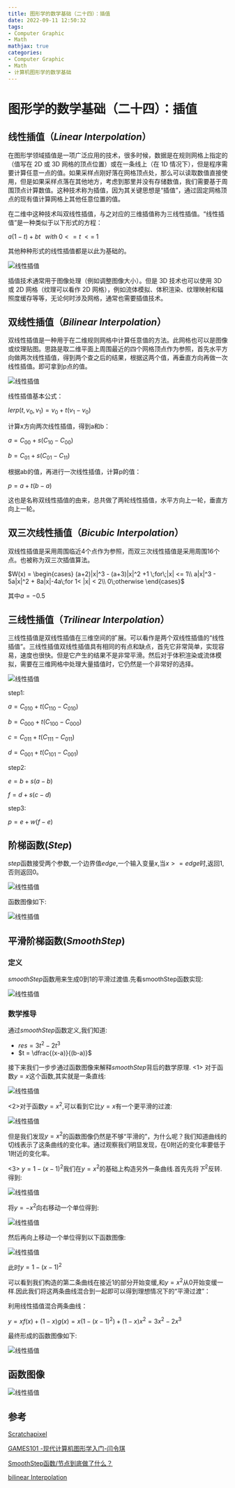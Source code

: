 ```yaml
---
title: 图形学的数学基础（二十四）：插值
date: 2022-09-11 12:50:32
tags:
- Computer Graphic
- Math
mathjax: true
categories:
- Computer Graphic
- Math
- 计算机图形学的数学基础
---
```


# 图形学的数学基础（二十四）：插值

## 线性插值（$Linear\;Interpolation$）
在图形学领域插值是一项广泛应用的技术，很多时候，数据是在规则网格上指定的（值写在 2D 或 3D 网格的顶点位置）或在一条线上（在 1D 情况下），但是程序需要计算任意一点的值。如果采样点刚好落在网格顶点处，那么可以读取数值直接使用，但是如果采样点落在其他地方，考虑到那里并没有存储数值，我们需要基于周围顶点计算数值。这种技术称为插值，因为其关键思想是“插值”，通过固定网格顶点的现有值计算网格上其他任意位置的值。

在二维中这种技术叫双线性插值，与之对应的三维插值称为三线性插值。“线性插值”是一种类似于以下形式的方程：

$a(1-t) +bt\;\;\;with\; 0 <=t\;<=\;1$

其他种种形式的线性插值都是以此为基础的。

![线性插值](图形学的数学基础（二十四）：插值/1.jpg)

插值技术通常用于图像处理（例如调整图像大小）。但是 3D 技术也可以使用 3D 或 2D 网格（纹理可以看作 2D 网格），例如流体模拟、体积渲染、纹理映射和辐照度缓存等等，无论何时涉及网格，通常也需要插值技术。

## 双线性插值（$Bilinear\;Interpolation$）
双线性插值是一种用于在二维规则网格中计算任意值的方法。此网格也可以是图像或纹理贴图。思路是取二维平面上周围最近的四个网格顶点作为参照，首先水平方向做两次线性插值，得到两个查之后的结果，根据这两个值，再垂直方向再做一次线性插值。即可拿到p点的值。

![线性插值](图形学的数学基础（二十四）：插值/2.png)

线性插值基本公式：

$lerp(t, v_0, v_1) = v_0 + t(v_1-v_0)$

计算x方向两次线性插值，得到a和b：

$a = C_{00} + s(C_{10} - C_{00})$

$b = C_{01} + s(C_{01} - C_{11})$

根据ab的值，再进行一次线性插值，计算p的值：

$p = a + t(b - a)$

这也是名称双线性插值的由来，总共做了两轮线性插值，水平方向上一轮，垂直方向上一轮。

## 双三次线性插值（$Bicubic\;Interpolation$）
双线性插值是采用周围临近4个点作为参照，而双三次线性插值是采用周围16个点。也被称为双三次插值算法。

$W(x) = \begin{cases}
    (a+2)|x|^3 - (a+3)|x|^2 +1 \;for\;|x| <= 1\\ 
    a|x|^3 - 5a|x|^2 + 8a|x|-4a\;for 1< |x| < 2\\ 
    0\;otherwise    
\end{cases}$

其中$a = -0.5$

## 三线性插值（$Trilinear\; Interpolation$）
三线性插值是双线性插值在三维空间的扩展。可以看作是两个双线性插值的“线性插值”。三线性插值双线性插值具有相同的有点和缺点，首先它非常简单，实现容易，速度也很快。但是它产生的结果不是非常平滑。然后对于体积渲染或流体模拟，需要在三维网格中处理大量插值时，它仍然是一个非常好的选择。

![线性插值](图形学的数学基础（二十四）：插值/3.png)

step1:

$a = C_{010}+t(C_{110} - C_{010})$

$b = C_{000}+t(C_{100} - C_{000})$

$c = C_{011}+t(C_{111} - C_{011})$

$d = C_{001}+t(C_{101} - C_{001})$

step2:

$e = b + s(a - b)$

$f = d + s(c - d)$

step3:

$p = e + w(f-e)$
## 阶梯函数($Step$)
$step$函数接受两个参数,一个边界值$edge$,一个输入变量$x$,当$x >= edge$时,返回1, 否则返回0。

![线性插值](图形学的数学基础（二十四）：插值/12.png)

函数图像如下:

![线性插值](图形学的数学基础（二十四）：插值/11.jpg)


## 平滑阶梯函数($SmoothStep$)

### 定义
$smoothStep$函数用来生成0到1的平滑过渡值.先看smoothStep函数实现:

![线性插值](图形学的数学基础（二十四）：插值/4.png)

### 数学推导
通过$smoothStep$函数定义,我们知道:

- $res = 3t^2 - 2t^3$
- $t = \dfrac{(x-a)}{(b-a)}$

接下来我们一步步通过函数图像来解释$smoothStep$背后的数学原理.
<1> 对于函数$y = x$这个函数,其实就是一条直线:

![线性插值](图形学的数学基础（二十四）：插值/5.jpg)

<2>对于函数$y = x^2$,可以看到它比$y = x$有一个更平滑的过渡:

![线性插值](图形学的数学基础（二十四）：插值/6.jpg)

但是我们发现$y = x^2$的函数图像仍然是不够“平滑的”，为什么呢？我们知道曲线的切线表示了这条曲线的变化率。通过观察我们明显发现，在0附近的变化率要低于1附近的变化率。

<3> $y = 1 - (x-1)^2$我们在$y = x^2$的基础上构造另外一条曲线.首先先将$下^2$反转.得到:

![线性插值](图形学的数学基础（二十四）：插值/7.jpg)

将$y = -x^2$向右移动一个单位得到:

![线性插值](图形学的数学基础（二十四）：插值/8.jpg)

然后再向上移动一个单位得到以下函数图像:

![线性插值](图形学的数学基础（二十四）：插值/9.jpg)

此时$y = 1- (x-1)^2$

可以看到我们构造的第二条曲线在接近1的部分开始变缓,和$y = x^2$从0开始变缓一样.因此我们将这两条曲线混合到一起即可以得到理想情况下的“平滑过渡”：

利用线性插值混合两条曲线：

$y = xf(x) + (1-x)g(x) = x(1-(x-1)^2) + (1-x)x^2 = 3x^2 - 2x^3$

最终形成的函数图像如下:

![线性插值](图形学的数学基础（二十四）：插值/10.jpg)

## 函数图像

![线性插值](图形学的数学基础（二十四）：插值/13.png)

## 参考

[Scratchapixel](https://www.scratchapixel.com/lessons/mathematics-physics-for-computer-graphics/interpolation)

[GAMES101 -现代计算机图形学入门-闫令琪](https://www.bilibili.com/video/BV1X7411F744?p=15&vd_source=b3b87210888ec87be647603921054a36)

[SmoothStep函数/节点到底做了什么？](https://zhuanlan.zhihu.com/p/424589478)

[bilinear Interpolation](https://en.wikipedia.org/wiki/Bilinear_interpolation)


